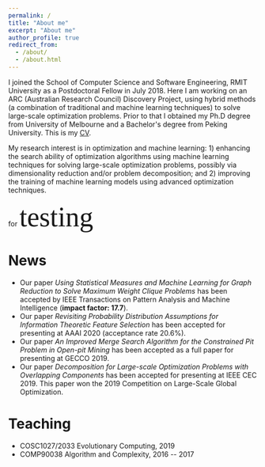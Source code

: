 ```yaml
---
permalink: /
title: "About me"
excerpt: "About me"
author_profile: true
redirect_from: 
  - /about/
  - /about.html
---
```


I joined the School of Computer Science and Software Engineering, RMIT University as a Postdoctoral Fellow in July 2018. Here I am working on an ARC (Australian Research Council) Discovery Project, using hybrid methods (a combination of traditional and machine learning techniques) to solve large-scale optimization problems. Prior to that I obtained my Ph.D degree from University of Melbourne and a Bachelor's degree from Peking University. This is my [CV](https://yuansuny.github.io/files/YUANSUN_CV.pdf). <br/>

My research interest is in optimization and machine learning: 1) enhancing the search ability of optimization algorithms using machine learning techniques for solving large-scale optimization problems, possibly via dimensionality reduction and/or problem decomposition; and 2) improving the training of machine learning models using advanced optimization techniques. <br/>

<!-- __For COSC1027/2033 students, a number of research projects is available [here](https://yuansuny.github.io/projects).__ -->

for <span style="font-family:Papyrus; font-size:4em;">testing</span>





News
======
* Our paper *Using Statistical Measures and Machine Learning for Graph Reduction to Solve Maximum Weight Clique Problems* has been accepted by IEEE Transactions on Pattern Analysis and Machine Intelligence (__impact factor: 17.7__).
* Our paper *Revisiting Probability Distribution Assumptions for Information Theoretic Feature Selection* has been accepted for presenting at AAAI 2020 (acceptance rate 20.6%).
* Our paper *An Improved Merge Search Algorithm for the Constrained Pit Problem in Open-pit Mining* has been accepted as a full paper for presenting at GECCO 2019. 
* Our paper *Decomposition for Large-scale Optimization Problems with Overlapping Components* has been accepted for presenting at IEEE CEC 2019. This paper won the 2019 Competition on Large-Scale Global Optimization.


Teaching 
======
* COSC1027/2033 Evolutionary Computing, 2019
* COMP90038 Algorithm and Complexity, 2016 -- 2017





